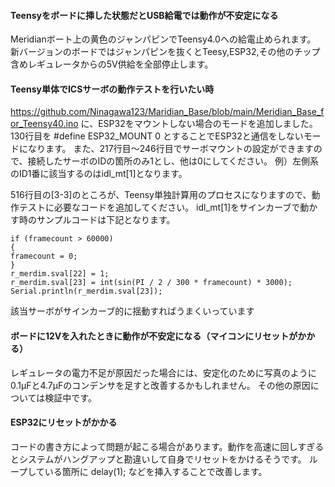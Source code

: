 #### Teensyをボードに挿した状態だとUSB給電では動作が不安定になる
Meridianボート上の黄色のジャンパピンでTeensy4.0への給電止められます。
新バージョンのボードではジャンパピンを抜くとTeesy,ESP32,その他のチップ含めレギュレータからの5V供給を全部停止します。

#### Teensy単体でICSサーボの動作テストを行いたい時
https://github.com/Ninagawa123/Maridian_Base/blob/main/Meridian_Base_for_Teensy40.ino
に、ESP32をマウントしない場合のモードを追加しました。
130行目を #define ESP32_MOUNT 0 とすることでESP32と通信をしないモードになります。
また、217行目〜246行目でサーボマウントの設定ができますので、接続したサーボのIDの箇所のみ1とし、他は0にしてください。
例）左側系のID1番に該当するのはidl_mt[1]となります。

516行目の[3-3]のところが、Teensy単独計算用のプロセスになりますので、動作テストに必要なコードを追加してください。
idl_mt[1]をサインカーブで動かす時のサンプルコードは下記となります。
```
if (framecount > 60000) 
{ 
framecount = 0; 
}
r_merdim.sval[22] = 1;
r_merdim.sval[23] = int(sin(PI / 2 / 300 * framecount) * 3000);
Serial.println(r_merdim.sval[23]);
```
該当サーボがサインカーブ的に揺動すればうまくいっています

#### ボードに12Vを入れたときに動作が不安定になる（マイコンにリセットがかかる）
レギュレータの電力不足が原因だった場合には、安定化のために写真のように0.1μFと4.7μFのコンデンサを足すと改善するかもしれません。
その他の原因については検証中です。

#### ESP32にリセットがかかる
コードの書き方によって問題が起こる場合があります。動作を高速に回しすぎるとシステムがハングアップと勘違いして自身でリセットをかけるそうです。
ループしている箇所に delay(1); などを挿入することで改善します。

